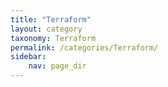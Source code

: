 ```yaml
---
title: "Terraform"
layout: category
taxonomy: Terraform
permalink: /categories/Terraform/
sidebar:
    nav: page_dir
---
```

